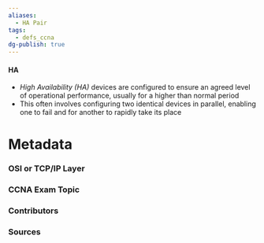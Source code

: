 ```yaml
---
aliases:
  - HA Pair
tags:
  - defs_ccna
dg-publish: true
---
```

#### HA
- *High Availability (HA)* devices are configured to ensure an agreed level of operational performance, usually for a higher than normal period
- This often involves configuring two identical devices in parallel, enabling one to fail and for another to rapidly take its place




# Metadata
### OSI or TCP/IP Layer

### CCNA Exam Topic

### Contributors

### Sources


